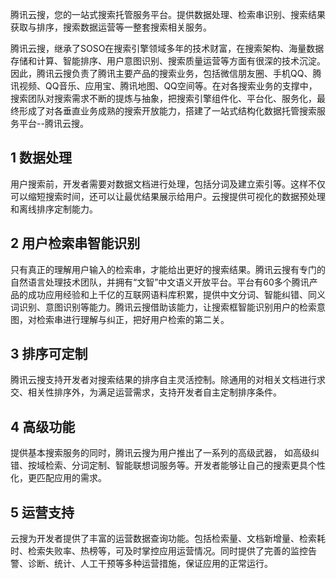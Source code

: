腾讯云搜，您的一站式搜索托管服务平台。提供数据处理、检索串识别、搜索结果获取与排序，搜索数据运营等一整套搜索相关服务。

腾讯云搜，继承了SOSO在搜索引擎领域多年的技术财富，在搜索架构、海量数据存储和计算、智能排序、用户意图识别、搜索质量运营等方面有很深的技术沉淀。因此，腾讯云搜负责了腾讯主要产品的搜索业务，包括微信朋友圈、手机QQ、腾讯视频、QQ音乐、应用宝、腾讯地图、QQ空间等。在对各搜索业务的支撑中，搜索团队对搜索需求不断的提炼与抽象，把搜索引擎组件化、平台化、服务化，最终形成了对各垂直业务成熟的搜索开放能力，搭建了一站式结构化数据托管搜索服务平台--腾讯云搜。
		
## 1 数据处理

用户搜索前，开发者需要对数据文档进行处理，包括分词及建立索引等。这样不仅可以缩短搜索时间，还可以让最优结果展示给用户。云搜提供可视化的数据预处理和离线排序定制能力。
		
## 2 用户检索串智能识别

只有真正的理解用户输入的检索串，才能给出更好的搜索结果。腾讯云搜有专门的自然语言处理技术团队，并拥有“文智”中文语义开放平台。平台有60多个腾讯产品的成功应用经验和上千亿的互联网语料库积累，提供中文分词、智能纠错、同义词识别、意图识别等能力。腾讯云搜借助该能力，让搜索框智能识别用户的检索意图，对检索串进行理解与纠正，把好用户检索的第二关。
		
## 3 排序可定制

腾讯云搜支持开发者对搜索结果的排序自主灵活控制。除通用的对相关文档进行求交、相关性排序外，为满足运营需求，支持开发者自主定制排序条件。
		
## 4 高级功能

提供基本搜索服务的同时，腾讯云搜为用户推出了一系列的高级武器， 如高级纠错、按域检索、分词定制、智能联想词服务等。开发者能够让自己的搜索更具个性化，更匹配应用的需求。

## 5 运营支持

云搜为开发者提供了丰富的运营数据查询功能。包括检索量、文档新增量、检索耗时、检索失败率、热榜等，可及时掌控应用运营情况。同时提供了完善的监控告警、诊断、统计、人工干预等多种运营措施，保证应用的正常运行。